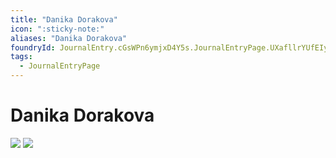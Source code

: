```yaml
---
title: "Danika Dorakova"
icon: ":sticky-note:"
aliases: "Danika Dorakova"
foundryId: JournalEntry.cGsWPn6ymjxD4Y5s.JournalEntryPage.UXafllrYUfEIy6LB
tags:
  - JournalEntryPage
---
```


# Danika Dorakova
![](https://www.reddit.com/r/CurseofStrahd/comments/1hsq0rv/happy_new_year_from_the_blue_water_inn/#lightbox)
![](https://raw.githubusercontent.com/SkroxiousDM/SkroxiousDM/refs/heads/main/images/danika_dorakova.webp)
